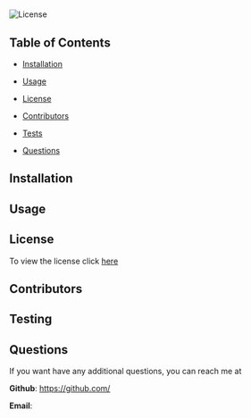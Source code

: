# 
  
 ![License](https://img.shields.io/badge/license-MIT-red) 

  
  
  
 ## Table of Contents
  
* [Installation](#Installation)
  
* [Usage](#Usage)
  
* [License](#License)
  
* [Contributors](#Contributors)
  
* [Tests](#Tests)
  
* [Questions](#Questions)
  
 ## Installation
  
 
  
 ## Usage
  
 
  
 
 ## License
To view the license click [here](https://choosealicense.com/licenses/mit/)

  
 ## Contributors
  
 
  
 ## Testing
  
 
  
 ## Questions
  
 If you want have any additional questions, you can reach me at
  
 **Github**: https://github.com/
  
 **Email**: 
